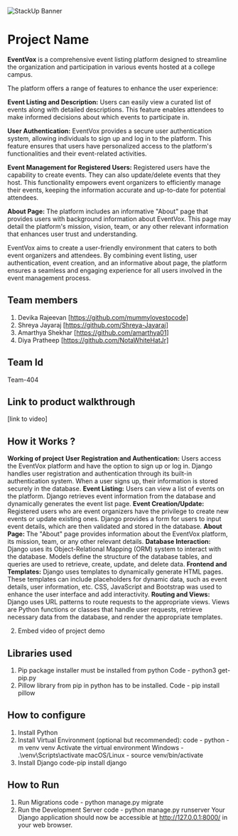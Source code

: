 ![StackUp Banner]([https://tinkerhub.frappe.cloud/files/stackup%20banner.jpeg])
# Project Name
**EventVox** is a comprehensive event listing platform designed to streamline the organization and participation in various events hosted at a college campus. 

The platform offers a range of features to enhance the user experience:

**Event Listing and Description:** Users can easily view a curated list of events along with detailed descriptions. This feature enables attendees to make informed decisions about which events to participate in.

**User Authentication:** EventVox provides a secure user authentication system, allowing individuals to sign up and log in to the platform. This feature ensures that users have personalized access to the platform's functionalities and their event-related activities.

**Event Management for Registered Users:** Registered users have the capability to create events. They can also update/delete events that they host. This functionality empowers event organizers to efficiently manage their events, keeping the information accurate and up-to-date for potential attendees.

**About Page:** The platform includes an informative "About" page that provides users with background information about EventVox. This page may detail the platform's mission, vision, team, or any other relevant information that enhances user trust and understanding.

EventVox aims to create a user-friendly environment that caters to both event organizers and attendees. By combining event listing, user authentication, event creation, and an informative about page, the platform ensures a seamless and engaging experience for all users involved in the event management process.

## Team members
1. Devika Rajeevan [https://github.com/mummylovestocode]
2. Shreya Jayaraj [https://github.com/Shreya-Jayaraj]
3. Amarthya Shekhar [https://github.com/amarthya01]
4. Diya Pratheep [https://github.com/NotaWhiteHatJr]
   
## Team Id
Team-404

## Link to product walkthrough
[link to video]

## How it Works ?
**Working of project**
**User Registration and Authentication:** Users access the EventVox platform and have the option to sign up or log in. Django handles user registration and authentication through its built-in authentication system. When a user signs up, their information is stored securely in the database.
**Event Listing:** Users can view a list of events on the platform. Django retrieves event information from the database and dynamically generates the event list page.
**Event Creation/Update:** Registered users who are event organizers have the privilege to create new events or update existing ones. Django provides a form for users to input event details, which are then validated and stored in the database.
**About Page:** The "About" page provides information about the EventVox platform, its mission, team, or any other relevant details. 
**Database Interaction:** Django uses its Object-Relational Mapping (ORM) system to interact with the database. Models define the structure of the database tables, and queries are used to retrieve, create, update, and delete data.
**Frontend and Templates:** Django uses templates to dynamically generate HTML pages. These templates can include placeholders for dynamic data, such as event details, user information, etc. CSS, JavaScript and Bootstrap was used to enhance the user interface and add interactivity.
**Routing and Views:** Django uses URL patterns to route requests to the appropriate views. Views are Python functions or classes that handle user requests, retrieve necessary data from the database, and render the appropriate templates. 

2. Embed video of project demo

## Libraries used
1. Pip package installer must be installed from python
   Code - python3 get-pip.py
3. Pillow library from pip in python has to be installed.
   Code - pip install pillow


## How to configure
1. Install Python
2. Install Virtual Environment (optional but recommended):
code - python -m venv venv
	Activate the virtual environment
	Windows - .\venv\Scripts\activate
	macOS/Linux - source venv/bin/activate
3. Install Django
code-pip install django

## How to Run
1. Run Migrations
code - python manage.py migrate
2. Run the Development Server
code - python manage.py runserver
Your Django application should now be accessible at http://127.0.0.1:8000/ in your web browser.
